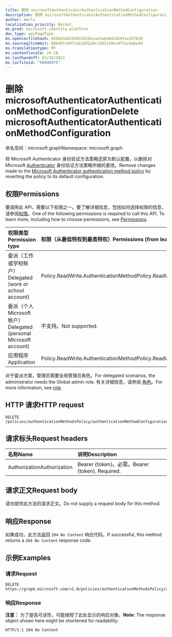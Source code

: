 ```yaml
---
title: 删除 microsoftAuthenticatorAuthenticationMethodConfiguration
description: 删除 microsoftAuthenticatorAuthenticationMethodConfiguration 对象。
author: mmcla
localization_priority: Normal
ms.prod: microsoft-identity-platform
doc_type: apiPageType
ms.openlocfilehash: 456b43a8192815626ecae5a8a8d2d29facd3f838
ms.sourcegitcommit: 68b49fc847ceb1032a9cc9821a9ec0f7ac4abe44
ms.translationtype: MT
ms.contentlocale: zh-CN
ms.lasthandoff: 03/20/2021
ms.locfileid: "50948975"
---
```

# <a name="delete-microsoftauthenticatorauthenticationmethodconfiguration"></a><span data-ttu-id="014be-103">删除 microsoftAuthenticatorAuthenticationMethodConfiguration</span><span class="sxs-lookup"><span data-stu-id="014be-103">Delete microsoftAuthenticatorAuthenticationMethodConfiguration</span></span>
<span data-ttu-id="014be-104">命名空间：microsoft.graph</span><span class="sxs-lookup"><span data-stu-id="014be-104">Namespace: microsoft.graph</span></span>

<span data-ttu-id="014be-105">将 Microsoft Authenticator 身份验证方法策略还原为默认配置，以删除对 Microsoft [Authenticator](../resources/microsoftauthenticatorauthenticationmethodconfiguration.md) 身份验证方法策略所做的更改。</span><span class="sxs-lookup"><span data-stu-id="014be-105">Remove changes made to the [Microsoft Authenticator authentication method policy](../resources/microsoftauthenticatorauthenticationmethodconfiguration.md) by reverting the policy to its default configuration.</span></span>

## <a name="permissions"></a><span data-ttu-id="014be-106">权限</span><span class="sxs-lookup"><span data-stu-id="014be-106">Permissions</span></span>
<span data-ttu-id="014be-p101">要调用此 API，需要以下权限之一。要了解详细信息，包括如何选择权限的信息，请参阅[权限](/graph/permissions-reference)。</span><span class="sxs-lookup"><span data-stu-id="014be-p101">One of the following permissions is required to call this API. To learn more, including how to choose permissions, see [Permissions](/graph/permissions-reference).</span></span>

|<span data-ttu-id="014be-109">权限类型</span><span class="sxs-lookup"><span data-stu-id="014be-109">Permission type</span></span>|<span data-ttu-id="014be-110">权限（从最低特权到最高特权）</span><span class="sxs-lookup"><span data-stu-id="014be-110">Permissions (from least to most privileged)</span></span>|
|:---|:---|
|<span data-ttu-id="014be-111">委派（工作或学校帐户）</span><span class="sxs-lookup"><span data-stu-id="014be-111">Delegated (work or school account)</span></span>|<span data-ttu-id="014be-112">Policy.ReadWrite.AuthenticationMethod</span><span class="sxs-lookup"><span data-stu-id="014be-112">Policy.ReadWrite.AuthenticationMethod</span></span>|
|<span data-ttu-id="014be-113">委派（个人 Microsoft 帐户）</span><span class="sxs-lookup"><span data-stu-id="014be-113">Delegated (personal Microsoft account)</span></span>|<span data-ttu-id="014be-114">不支持。</span><span class="sxs-lookup"><span data-stu-id="014be-114">Not supported.</span></span>|
|<span data-ttu-id="014be-115">应用程序</span><span class="sxs-lookup"><span data-stu-id="014be-115">Application</span></span>|<span data-ttu-id="014be-116">Policy.ReadWrite.AuthenticationMethod</span><span class="sxs-lookup"><span data-stu-id="014be-116">Policy.ReadWrite.AuthenticationMethod</span></span>|

<span data-ttu-id="014be-117">对于委派方案，管理员需要全局管理员角色。</span><span class="sxs-lookup"><span data-stu-id="014be-117">For delegated scenarios, the administrator needs the Global admin role.</span></span> <span data-ttu-id="014be-118">有关详细信息，请参阅 [角色](/azure/active-directory/users-groups-roles/directory-assign-admin-roles#available-roles)。</span><span class="sxs-lookup"><span data-stu-id="014be-118">For more information, see [role](/azure/active-directory/users-groups-roles/directory-assign-admin-roles#available-roles).</span></span>

## <a name="http-request"></a><span data-ttu-id="014be-119">HTTP 请求</span><span class="sxs-lookup"><span data-stu-id="014be-119">HTTP request</span></span>

<!-- {
  "blockType": "ignored"
}
-->
``` http
DELETE /policies/authenticationMethodsPolicy/authenticationMethodConfigurations/microsoftAuthenticator
```

## <a name="request-headers"></a><span data-ttu-id="014be-120">请求标头</span><span class="sxs-lookup"><span data-stu-id="014be-120">Request headers</span></span>
|<span data-ttu-id="014be-121">名称</span><span class="sxs-lookup"><span data-stu-id="014be-121">Name</span></span>|<span data-ttu-id="014be-122">说明</span><span class="sxs-lookup"><span data-stu-id="014be-122">Description</span></span>|
|:---|:---|
|<span data-ttu-id="014be-123">Authorization</span><span class="sxs-lookup"><span data-stu-id="014be-123">Authorization</span></span>|<span data-ttu-id="014be-p103">Bearer {token}。必需。</span><span class="sxs-lookup"><span data-stu-id="014be-p103">Bearer {token}. Required.</span></span>|

## <a name="request-body"></a><span data-ttu-id="014be-126">请求正文</span><span class="sxs-lookup"><span data-stu-id="014be-126">Request body</span></span>
<span data-ttu-id="014be-127">请勿提供此方法的请求正文。</span><span class="sxs-lookup"><span data-stu-id="014be-127">Do not supply a request body for this method.</span></span>

## <a name="response"></a><span data-ttu-id="014be-128">响应</span><span class="sxs-lookup"><span data-stu-id="014be-128">Response</span></span>

<span data-ttu-id="014be-129">如果成功，此方法返回 `204 No Content` 响应代码。</span><span class="sxs-lookup"><span data-stu-id="014be-129">If successful, this method returns a `204 No Content` response code.</span></span>

## <a name="examples"></a><span data-ttu-id="014be-130">示例</span><span class="sxs-lookup"><span data-stu-id="014be-130">Examples</span></span>

### <a name="request"></a><span data-ttu-id="014be-131">请求</span><span class="sxs-lookup"><span data-stu-id="014be-131">Request</span></span>
<!-- {
  "blockType": "request",
  "name": "delete_microsoftauthenticatorauthenticationmethodconfiguration"
}
-->
``` http
DELETE https://graph.microsoft.com/v1.0/policies/authenticationMethodsPolicy/authenticationMethodConfigurations/microsoftAuthenticator
```


### <a name="response"></a><span data-ttu-id="014be-132">响应</span><span class="sxs-lookup"><span data-stu-id="014be-132">Response</span></span>
<span data-ttu-id="014be-133">**注意：** 为了提高可读性，可能缩短了此处显示的响应对象。</span><span class="sxs-lookup"><span data-stu-id="014be-133">**Note:** The response object shown here might be shortened for readability.</span></span>
<!-- {
  "blockType": "response",
  "truncated": true
}
-->
``` http
HTTP/1.1 204 No Content
```

